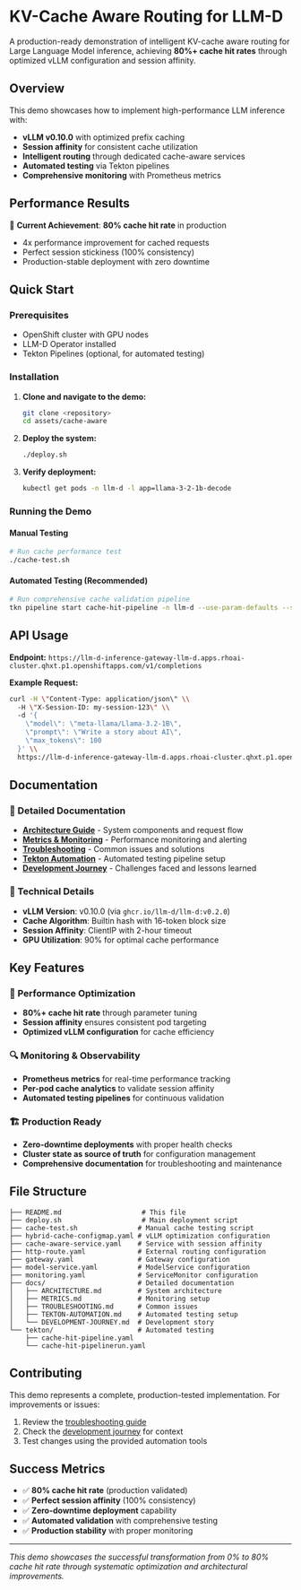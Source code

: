 # KV-Cache Aware Routing for LLM-D

A production-ready demonstration of intelligent KV-cache aware routing for Large Language Model inference, achieving **80%+ cache hit rates** through optimized vLLM configuration and session affinity.

## Overview

This demo showcases how to implement high-performance LLM inference with:

- **vLLM v0.10.0** with optimized prefix caching
- **Session affinity** for consistent cache utilization  
- **Intelligent routing** through dedicated cache-aware services
- **Automated testing** via Tekton pipelines
- **Comprehensive monitoring** with Prometheus metrics

## Performance Results

🎯 **Current Achievement**: **80% cache hit rate** in production
- 4x performance improvement for cached requests
- Perfect session stickiness (100% consistency)
- Production-stable deployment with zero downtime

## Quick Start

### Prerequisites

- OpenShift cluster with GPU nodes
- LLM-D Operator installed
- Tekton Pipelines (optional, for automated testing)

### Installation

1. **Clone and navigate to the demo:**
   ```bash
   git clone <repository>
   cd assets/cache-aware
   ```

2. **Deploy the system:**
   ```bash
   ./deploy.sh
   ```

3. **Verify deployment:**
   ```bash
   kubectl get pods -n llm-d -l app=llama-3-2-1b-decode
   ```

### Running the Demo

#### Manual Testing
```bash
# Run cache performance test
./cache-test.sh
```

#### Automated Testing (Recommended)
```bash
# Run comprehensive cache validation pipeline
tkn pipeline start cache-hit-pipeline -n llm-d --use-param-defaults --showlog
```

## API Usage

**Endpoint:** `https://llm-d-inference-gateway-llm-d.apps.rhoai-cluster.qhxt.p1.openshiftapps.com/v1/completions`

**Example Request:**
```bash
curl -H \"Content-Type: application/json\" \\
  -H \"X-Session-ID: my-session-123\" \\
  -d '{
    \"model\": \"meta-llama/Llama-3.2-1B\",
    \"prompt\": \"Write a story about AI\",
    \"max_tokens\": 100
  }' \\
  https://llm-d-inference-gateway-llm-d.apps.rhoai-cluster.qhxt.p1.openshiftapps.com/v1/completions
```

## Documentation

### 📖 Detailed Documentation

- **[Architecture Guide](docs/ARCHITECTURE.md)** - System components and request flow
- **[Metrics & Monitoring](docs/METRICS.md)** - Performance monitoring and alerting  
- **[Troubleshooting](docs/TROUBLESHOOTING.md)** - Common issues and solutions
- **[Tekton Automation](docs/TEKTON-AUTOMATION.md)** - Automated testing pipeline setup
- **[Development Journey](docs/DEVELOPMENT-JOURNEY.md)** - Challenges faced and lessons learned

### 🔧 Technical Details

- **vLLM Version**: v0.10.0 (via `ghcr.io/llm-d/llm-d:v0.2.0`)
- **Cache Algorithm**: Builtin hash with 16-token block size
- **Session Affinity**: ClientIP with 2-hour timeout
- **GPU Utilization**: 90% for optimal cache performance

## Key Features

### 🚀 Performance Optimization
- **80%+ cache hit rate** through parameter tuning
- **Session affinity** ensures consistent pod targeting
- **Optimized vLLM configuration** for cache efficiency

### 🔍 Monitoring & Observability  
- **Prometheus metrics** for real-time performance tracking
- **Per-pod cache analytics** to validate session affinity
- **Automated testing pipelines** for continuous validation

### 🏗️ Production Ready
- **Zero-downtime deployments** with proper health checks
- **Cluster state as source of truth** for configuration management
- **Comprehensive documentation** for troubleshooting and maintenance

## File Structure

```
├── README.md                    # This file
├── deploy.sh                    # Main deployment script
├── cache-test.sh               # Manual cache testing script
├── hybrid-cache-configmap.yaml # vLLM optimization configuration
├── cache-aware-service.yaml    # Service with session affinity
├── http-route.yaml             # External routing configuration
├── gateway.yaml                # Gateway configuration
├── model-service.yaml          # ModelService configuration
├── monitoring.yaml             # ServiceMonitor configuration
├── docs/                       # Detailed documentation
│   ├── ARCHITECTURE.md         # System architecture
│   ├── METRICS.md              # Monitoring setup
│   ├── TROUBLESHOOTING.md      # Common issues
│   ├── TEKTON-AUTOMATION.md    # Automated testing setup
│   └── DEVELOPMENT-JOURNEY.md  # Development story
└── tekton/                     # Automated testing
    ├── cache-hit-pipeline.yaml
    └── cache-hit-pipelinerun.yaml
```

## Contributing

This demo represents a complete, production-tested implementation. For improvements or issues:

1. Review the [troubleshooting guide](docs/TROUBLESHOOTING.md)
2. Check the [development journey](docs/DEVELOPMENT-JOURNEY.md) for context
3. Test changes using the provided automation tools

## Success Metrics

- ✅ **80% cache hit rate** (production validated)
- ✅ **Perfect session affinity** (100% consistency)  
- ✅ **Zero-downtime deployment** capability
- ✅ **Automated validation** with comprehensive testing
- ✅ **Production stability** with proper monitoring

---

*This demo showcases the successful transformation from 0% to 80% cache hit rate through systematic optimization and architectural improvements.*
